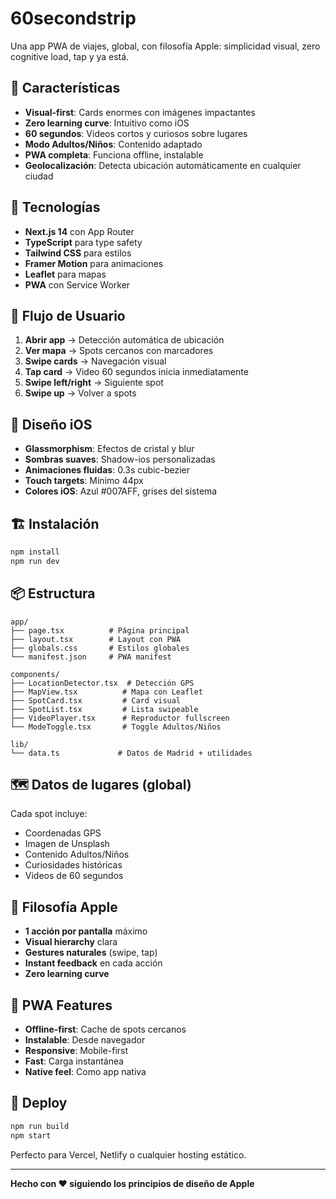 # 60secondstrip

Una app PWA de viajes, global, con filosofía Apple: simplicidad visual, zero cognitive load, tap y ya está.

## 🎯 Características

- **Visual-first**: Cards enormes con imágenes impactantes
- **Zero learning curve**: Intuitivo como iOS
- **60 segundos**: Videos cortos y curiosos sobre lugares
- **Modo Adultos/Niños**: Contenido adaptado
- **PWA completa**: Funciona offline, instalable
- **Geolocalización**: Detecta ubicación automáticamente en cualquier ciudad

## 🚀 Tecnologías

- **Next.js 14** con App Router
- **TypeScript** para type safety
- **Tailwind CSS** para estilos
- **Framer Motion** para animaciones
- **Leaflet** para mapas
- **PWA** con Service Worker

## 📱 Flujo de Usuario

1. **Abrir app** → Detección automática de ubicación
2. **Ver mapa** → Spots cercanos con marcadores
3. **Swipe cards** → Navegación visual
4. **Tap card** → Video 60 segundos inicia inmediatamente
5. **Swipe left/right** → Siguiente spot
6. **Swipe up** → Volver a spots

## 🎨 Diseño iOS

- **Glassmorphism**: Efectos de cristal y blur
- **Sombras suaves**: Shadow-ios personalizadas
- **Animaciones fluidas**: 0.3s cubic-bezier
- **Touch targets**: Mínimo 44px
- **Colores iOS**: Azul #007AFF, grises del sistema

## 🏗️ Instalación

```bash
npm install
npm run dev
```

## 📦 Estructura

```
app/
├── page.tsx          # Página principal
├── layout.tsx        # Layout con PWA
├── globals.css       # Estilos globales
└── manifest.json     # PWA manifest

components/
├── LocationDetector.tsx  # Detección GPS
├── MapView.tsx          # Mapa con Leaflet
├── SpotCard.tsx         # Card visual
├── SpotList.tsx         # Lista swipeable
├── VideoPlayer.tsx      # Reproductor fullscreen
└── ModeToggle.tsx       # Toggle Adultos/Niños

lib/
└── data.ts             # Datos de Madrid + utilidades
```

## 🗺️ Datos de lugares (global)

Cada spot incluye:
- Coordenadas GPS
- Imagen de Unsplash
- Contenido Adultos/Niños
- Curiosidades históricas
- Videos de 60 segundos

## 🎯 Filosofía Apple

- **1 acción por pantalla** máximo
- **Visual hierarchy** clara
- **Gestures naturales** (swipe, tap)
- **Instant feedback** en cada acción
- **Zero learning curve**

## 📱 PWA Features

- **Offline-first**: Cache de spots cercanos
- **Instalable**: Desde navegador
- **Responsive**: Mobile-first
- **Fast**: Carga instantánea
- **Native feel**: Como app nativa

## 🚀 Deploy

```bash
npm run build
npm start
```

Perfecto para Vercel, Netlify o cualquier hosting estático.

---

**Hecho con ❤️ siguiendo los principios de diseño de Apple**
